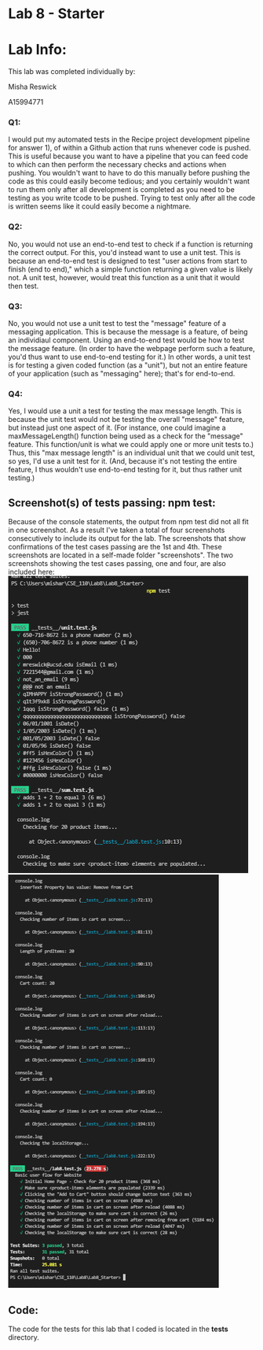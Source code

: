 # Lab 8 - Starter

# Lab Info:
This lab was completed individually by:

Misha Reswick

A15994771


### Q1:
I would put my automated tests in the Recipe project development pipeline for answer 1), of within a Github action that runs whenever
code is pushed. This is useful because you want to have a pipeline that you can feed code to which can then perform the 
necessary checks and actions when pushing. You wouldn't want to have to do this manually before pushing the code
as this could easily become tedious; and you certainly wouldn't want to run them only after all development is completed
as you need to be testing as you write tcode to be pushed. Trying to test only after all the code is written 
seems like it could easily become a nightmare.

### Q2:
No, you would not use an end-to-end test to check if a function is returning the correct output. For this,
you'd instead want to use a unit test. 
This is because an end-to-end test is designed to test "user actions from start to finish (end to end)," which
a simple function returning a given value is likely not. A unit test, however, would treat this
function as a unit that it would then test.

### Q3: 
No, you would not use a unit test to test the "message" feature of a messaging application.
This is because the message is a feature, of being an individiaul component.
Using an end-to-end test would be how to test the message feature.
(In order to have the webpage perform such a feature, you'd thus want to use end-to-end
testing for it.)
In other words, a unit test is for testing a given coded function (as a "unit"), but
not an entire feature of your application (such as "messaging" here); that's for
end-to-end.

### Q4:
Yes, I would use a unit a test for testing the max message length. This is because
the unit test would not be testing the overall "message" feature, but instead
just one aspect of it. (For instance, one could imagine a maxMessageLength() function
being used as a check for the "message" feature. This function/unit is what we could
apply one or more unit tests to.)
Thus, this "max message length" is an individual unit that we could unit test,
so yes, I'd use a unit test for it. (And, because it's not testing the entire
feature, I thus wouldn't use end-to-end testing for it, but thus rather unit testing.)

## Screenshot(s) of tests passing: npm test:
Because of the console statements, the output from npm test did not all fit in one screenshot. As a result I've taken
a total of four screenshots consecutively to include its output for the lab.
The screenshots that show confirmations of the test cases passing are the 1st and 4th.
These screenshots are located in a self-made folder "screenshots".
The two screenshots showing the test cases passing, one and four, are also included here:
![First Snapshot of Test Cases Passing](screenshots/screenshot_of_tests_passing_1.PNG)
![Fourth Snapshot of Test Cases Passing](screenshots/screenshot_of_tests_passing_4.PNG)

## Code:
The code for the tests for this lab that I coded is located in the __tests__ directory.